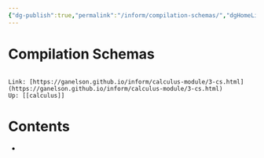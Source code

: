 ```yaml
---
{"dg-publish":true,"permalink":"/inform/compilation-schemas/","dgHomeLink":true,"dgPassFrontmatter":false}
---
```


# Compilation Schemas
```ad-info

Link: [https://ganelson.github.io/inform/calculus-module/3-cs.html](https://ganelson.github.io/inform/calculus-module/3-cs.html)
Up: [[calculus]]
```

# Contents
- 